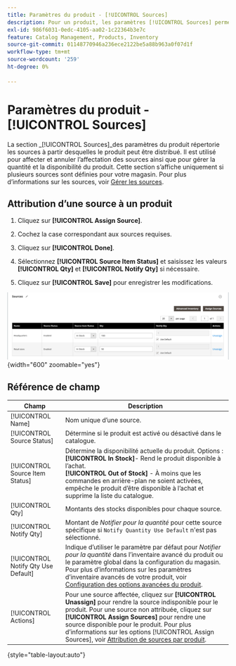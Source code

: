 ```yaml
---
title: Paramètres du produit - [!UICONTROL Sources]
description: Pour un produit, les paramètres [!UICONTROL Sources] permettent d’accéder aux sources  [!DNL Inventory Management]  à partir desquelles le produit peut être distribué.
exl-id: 986f6031-0edc-4105-aa02-1c22364b3e7c
feature: Catalog Management, Products, Inventory
source-git-commit: 01148770946a236ece2122be5a88b963a0f07d1f
workflow-type: tm+mt
source-wordcount: '259'
ht-degree: 0%

---
```


# Paramètres du produit - [!UICONTROL Sources]

La section _[!UICONTROL Sources]_des paramètres du produit répertorie les sources à partir desquelles le produit peut être distribué. Il est utilisé pour affecter et annuler l’affectation des sources ainsi que pour gérer la quantité et la disponibilité du produit. Cette section s’affiche uniquement si plusieurs sources sont définies pour votre magasin. Pour plus d’informations sur les sources, voir [Gérer les sources](../inventory-management/sources-manage.md).

## Attribution d’une source à un produit

1. Cliquez sur **[!UICONTROL Assign Source]**.

1. Cochez la case correspondant aux sources requises.

1. Cliquez sur **[!UICONTROL Done]**.

1. Sélectionnez **[!UICONTROL Source Item Status]** et saisissez les valeurs **[!UICONTROL Qty]** et **[!UICONTROL Notify Qty]** si nécessaire.

1. Cliquez sur **[!UICONTROL Save]** pour enregistrer les modifications.

![Affichage des sources](./assets/catalog-sources-list.png){width="600" zoomable="yes"}

## Référence de champ

| Champ | Description |
|--- |--- |
| [!UICONTROL Name] | Nom unique d’une source. |
| [!UICONTROL Source Status] | Détermine si le produit est activé ou désactivé dans le catalogue. |
| [!UICONTROL Source Item Status] | Détermine la disponibilité actuelle du produit. Options : <br />**[!UICONTROL In Stock]**- Rend le produit disponible à l’achat.<br />**[!UICONTROL Out of Stock]** - À moins que les commandes en arrière-plan ne soient activées, empêche le produit d’être disponible à l’achat et supprime la liste du catalogue. |
| [!UICONTROL Qty] | Montants des stocks disponibles pour chaque source. |
| [!UICONTROL Notify Qty] | Montant de _Notifier pour la quantité_ pour cette source spécifique si `Notify Quantity Use Default` n&#39;est pas sélectionné. |
| [!UICONTROL Notify Qty Use Default] | Indique d’utiliser le paramètre par défaut pour _Notifier pour la quantité_ dans l’inventaire avancé du produit ou le paramètre global dans la configuration du magasin. Pour plus d’informations sur les paramètres d’inventaire avancés de votre produit, voir [Configuration des options avancées du produit](../inventory-management/product-options.md). |
| [!UICONTROL Actions] | Pour une source affectée, cliquez sur **[!UICONTROL Unassign]** pour rendre la source indisponible pour le produit. Pour une source non attribuée, cliquez sur **[!UICONTROL Assign Sources]** pour rendre une source disponible pour le produit. Pour plus d’informations sur les options [!UICONTROL Assign Sources], voir [Attribution de sources par produit](../inventory-management/sources-assign-per-product.md). |

{style="table-layout:auto"}
